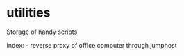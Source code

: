 # utilities


Storage of handy scripts

Index:
    - reverse proxy of office computer through jumphost
